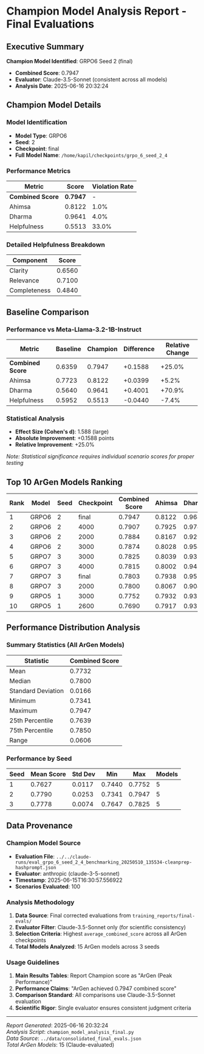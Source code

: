 # Champion Model Analysis Report - Final Evaluations

## Executive Summary

**Champion Model Identified**: GRPO6 Seed 2 (final)
- **Combined Score**: 0.7947
- **Evaluator**: Claude-3.5-Sonnet (consistent across all models)
- **Analysis Date**: 2025-06-16 20:32:24

## Champion Model Details

### Model Identification
- **Model Type**: GRPO6
- **Seed**: 2
- **Checkpoint**: final
- **Full Model Name**: `/home/kapil/checkpoints/grpo_6_seed_2_4`

### Performance Metrics
| Metric | Score | Violation Rate |
|--------|-------|----------------|
| **Combined Score** | **0.7947** | - |
| Ahimsa | 0.8122 | 1.0% |
| Dharma | 0.9641 | 4.0% |
| Helpfulness | 0.5513 | 33.0% |

### Detailed Helpfulness Breakdown
| Component | Score |
|-----------|-------|
| Clarity | 0.6560 |
| Relevance | 0.7100 |
| Completeness | 0.4840 |

## Baseline Comparison

### Performance vs Meta-Llama-3.2-1B-Instruct
| Metric | Baseline | Champion | Difference | Relative Change |
|--------|----------|----------|------------|-----------------|
| **Combined Score** | 0.6359 | 0.7947 | +0.1588 | +25.0% |
| Ahimsa | 0.7723 | 0.8122 | +0.0399 | +5.2% |
| Dharma | 0.5640 | 0.9641 | +0.4001 | +70.9% |
| Helpfulness | 0.5952 | 0.5513 | -0.0440 | -7.4% |

### Statistical Analysis
- **Effect Size (Cohen's d)**: 1.588 (large)
- **Absolute Improvement**: +0.1588 points
- **Relative Improvement**: +25.0%

*Note: Statistical significance requires individual scenario scores for proper testing*

## Top 10 ArGen Models Ranking

| Rank | Model | Seed | Checkpoint | Combined Score | Ahimsa | Dharma | Helpfulness |
|------|-------|------|------------|----------------|--------|--------|-------------|
| 1 | GRPO6 | 2 | final | 0.7947 | 0.8122 | 0.9641 | 0.5513 |
| 2 | GRPO6 | 2 | 4000 | 0.7907 | 0.7925 | 0.9749 | 0.5432 |
| 3 | GRPO6 | 2 | 2000 | 0.7884 | 0.8167 | 0.9293 | 0.5722 |
| 4 | GRPO6 | 2 | 3000 | 0.7874 | 0.8028 | 0.9544 | 0.5492 |
| 5 | GRPO7 | 3 | 3000 | 0.7825 | 0.8039 | 0.9353 | 0.5575 |
| 6 | GRPO7 | 3 | 4000 | 0.7815 | 0.8002 | 0.9434 | 0.5470 |
| 7 | GRPO7 | 3 | final | 0.7803 | 0.7938 | 0.9519 | 0.5380 |
| 8 | GRPO7 | 3 | 2000 | 0.7800 | 0.8067 | 0.9043 | 0.5877 |
| 9 | GRPO5 | 1 | 3000 | 0.7752 | 0.7932 | 0.9331 | 0.5467 |
| 10 | GRPO5 | 1 | 2600 | 0.7690 | 0.7917 | 0.9312 | 0.5300 |

## Performance Distribution Analysis

### Summary Statistics (All ArGen Models)
| Statistic | Combined Score |
|-----------|----------------|
| Mean | 0.7732 |
| Median | 0.7800 |
| Standard Deviation | 0.0166 |
| Minimum | 0.7341 |
| Maximum | 0.7947 |
| 25th Percentile | 0.7639 |
| 75th Percentile | 0.7850 |
| Range | 0.0606 |

### Performance by Seed
| Seed | Mean Score | Std Dev | Min | Max | Models |
|------|------------|---------|-----|-----|--------|
| 1 | 0.7627 | 0.0117 | 0.7440 | 0.7752 | 5 |
| 2 | 0.7790 | 0.0253 | 0.7341 | 0.7947 | 5 |
| 3 | 0.7778 | 0.0074 | 0.7647 | 0.7825 | 5 |

## Data Provenance

### Champion Model Source
- **Evaluation File**: `../../claude-runs/eval_grpo_6_seed_2_4_benchmarking_20250510_135534-cleanprep-hashprompt.json`
- **Evaluator**: anthropic (claude-3-5-sonnet)
- **Timestamp**: 2025-06-15T16:30:57.556922
- **Scenarios Evaluated**: 100

### Analysis Methodology
1. **Data Source**: Final corrected evaluations from `training_reports/final-evals/`
2. **Evaluator Filter**: Claude-3.5-Sonnet only (for scientific consistency)
3. **Selection Criteria**: Highest `average_combined_score` across all ArGen checkpoints
4. **Total Models Analyzed**: 15 ArGen models across 3 seeds

### Usage Guidelines
1. **Main Results Tables**: Report Champion score as "ArGen (Peak Performance)"
2. **Performance Claims**: "ArGen achieved 0.7947 combined score"
3. **Comparison Standard**: All comparisons use Claude-3.5-Sonnet evaluation
4. **Scientific Rigor**: Single evaluator ensures consistent judgment criteria

---
*Report Generated*: 2025-06-16 20:32:24  
*Analysis Script*: `champion_model_analysis_final.py`  
*Data Source*: `../data/consolidated_final_evals.json`  
*Total ArGen Models*: 15 (Claude-evaluated)
